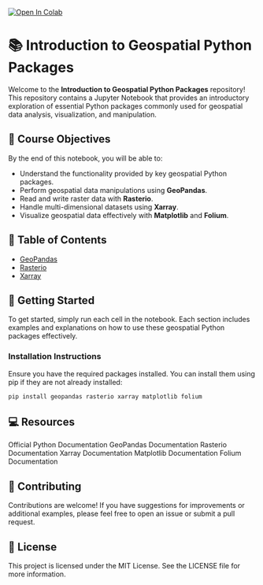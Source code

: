 [![Open In Colab](https://colab.research.google.com/assets/colab-badge.svg)](https://colab.research.google.com/)

# 📚 Introduction to Geospatial Python Packages

Welcome to the **Introduction to Geospatial Python Packages** repository! This repository contains a Jupyter Notebook that provides an introductory exploration of essential Python packages commonly used for geospatial data analysis, visualization, and manipulation.

## 🌟 Course Objectives

By the end of this notebook, you will be able to:
- Understand the functionality provided by key geospatial Python packages.
- Perform geospatial data manipulations using **GeoPandas**.
- Read and write raster data with **Rasterio**.
- Handle multi-dimensional datasets using **Xarray**.
- Visualize geospatial data effectively with **Matplotlib** and **Folium**.

## 📅 Table of Contents

- [GeoPandas](#geopandas)
- [Rasterio](#rasterio)
- [Xarray](#xarray)


## 🚀 Getting Started

To get started, simply run each cell in the notebook. Each section includes examples and explanations on how to use these geospatial Python packages effectively.

### Installation Instructions

Ensure you have the required packages installed. You can install them using pip if they are not already installed:

``` bash
pip install geopandas rasterio xarray matplotlib folium
``` 
## 💻 Resources
Official Python Documentation
GeoPandas Documentation
Rasterio Documentation
Xarray Documentation
Matplotlib Documentation
Folium Documentation
## 🤝 Contributing
Contributions are welcome! If you have suggestions for improvements or additional examples, please feel free to open an issue or submit a pull request.

## 📝 License
This project is licensed under the MIT License. See the LICENSE file for more information.
